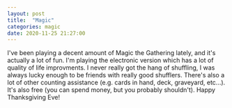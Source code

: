```yaml
---
layout: post
title:  "Magic"
categories: magic
date: 2020-11-25 21:27:00
---
```


I've been playing a decent amount of Magic the Gathering lately, and it's actually a lot of fun. I'm playing the electronic version which has a lot of quality of life improvments. I never really got the hang of shuffling, I was always lucky enough to be friends with really good shufflers. There's also a lot of other counting assistance (e.g. cards in hand, deck, graveyard, etc...). It's also free (you can spend money, but you probably shouldn't). Happy Thanksgiving Eve!
